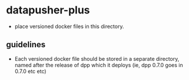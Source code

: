 # datapusher-plus
- place versioned docker files in this directory.

## guidelines
- Each versioned docker file should be stored in a separate directory, named after the release of dpp which it deploys (ie, dpp 0.7.0 goes in 0.7.0 etc etc)
